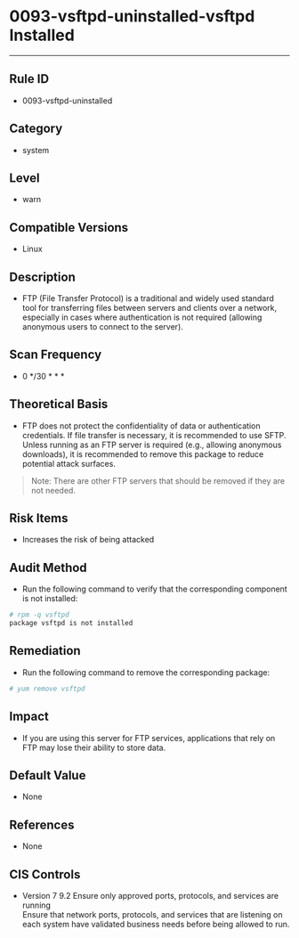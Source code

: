 # 0093-vsftpd-uninstalled-vsftpd Installed

---

## Rule ID

- 0093-vsftpd-uninstalled


## Category

- system


## Level

- warn


## Compatible Versions

- Linux


## Description

- FTP (File Transfer Protocol) is a traditional and widely used standard tool for transferring files between servers and clients over a network, especially in cases where authentication is not required (allowing anonymous users to connect to the server).


## Scan Frequency

- 0 */30 * * *


## Theoretical Basis

- FTP does not protect the confidentiality of data or authentication credentials. If file transfer is necessary, it is recommended to use SFTP. Unless running as an FTP server is required (e.g., allowing anonymous downloads), it is recommended to remove this package to reduce potential attack surfaces.
> Note: There are other FTP servers that should be removed if they are not needed.


## Risk Items

- Increases the risk of being attacked


## Audit Method

- Run the following command to verify that the corresponding component is not installed:
```bash
# rpm -q vsftpd
package vsftpd is not installed
```


## Remediation

- Run the following command to remove the corresponding package:
```bash
# yum remove vsftpd
```


## Impact

- If you are using this server for FTP services, applications that rely on FTP may lose their ability to store data.


## Default Value

- None


## References

- None


## CIS Controls

- Version 7
  9.2 Ensure only approved ports, protocols, and services are running  
  Ensure that network ports, protocols, and services that are listening on each system have validated business needs before being allowed to run.
